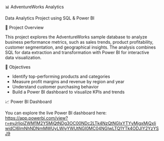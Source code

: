 📊 AdventureWorks Analytics

Data Analytics Project using SQL & Power BI

📖 Project Overview

This project explores the AdventureWorks sample database to analyze business performance metrics, such as sales trends, product profitability, customer segmentation, and geographical insights.
The analysis combines SQL for data extraction and transformation with Power BI for interactive data visualization.

🎯 Objectives

- Identify top-performing products and categories
- Measure profit margins and revenue by region and year
- Understand customer purchasing behavior
- Build a Power BI dashboard to visualize KPIs and trends

📈 Power BI Dashboard

You can explore the live Power BI dashboard here:
https://app.powerbi.com/view?r=eyJrIjoiZWM1M2Y5MjQtNDg3OC00NDc2LTk4NzQtNGIxYTYyMjgxMjQxIiwidCI6ImNhNDNmMWUyLWIyYWUtNGI0MC04NGIwLTQ1YTk4ODJlY2YzYSJ9


